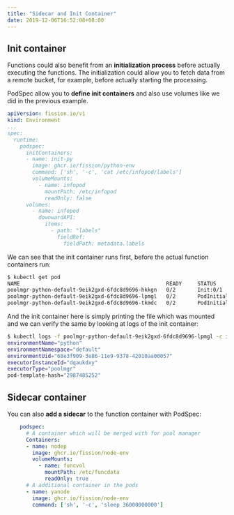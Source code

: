 ```yaml
---
title: "Sidecar and Init Container"
date: 2019-12-06T16:52:08+08:00
---
```


## Init container

Functions could also benefit from an **initialization process** before actually executing the functions.
The initialization could allow you to fetch data from a remote bucket, for example, before actually starting the processing.

PodSpec allow you to **define init containers** and also use volumes like we did in the previous example.

```yaml
apiVersion: fission.io/v1
kind: Environment
...
spec:
  runtime:
    podspec:
      initContainers:
      - name: init-py
        image: ghcr.io/fission/python-env
        command: ['sh', '-c', 'cat /etc/infopod/labels']
        volumeMounts:
          - name: infopod
            mountPath: /etc/infopod
            readOnly: false
      volumes:
        - name: infopod
          downwardAPI:
            items:
              - path: "labels"
                fieldRef:
                  fieldPath: metadata.labels
```

We can see that the init container runs first, before the actual function containers run:

```bash
$ kubectl get pod
NAME                                               READY     STATUS            RESTARTS   AGE
poolmgr-python-default-9eik2gxd-6fdc8d9696-hkkgn   0/2       Init:0/1          0          10s
poolmgr-python-default-9eik2gxd-6fdc8d9696-lpmgl   0/2       PodInitializing   0          10s
poolmgr-python-default-9eik2gxd-6fdc8d9696-tkmdc   0/2       PodInitializing   0          10s
```

And the init container here is simply printing the file which was mounted and we can verify the same by looking at logs of the init container:

```bash
$ kubectl logs -f poolmgr-python-default-9eik2gxd-6fdc8d9696-lpmgl -c init-py
environmentName="python"
environmentNamespace="default"
environmentUid="68e3f909-3e86-11e9-9378-42010aa00057"
executorInstanceId="dqaukdxy"
executorType="poolmgr"
pod-template-hash="2987485252"
```

## Sidecar container

You can also **add a sidecar** to the function container with PodSpec:

```yaml
    podspec:
      # A container which will be merged with for pool manager
      Containers:
      - name: nodep
        image: ghcr.io/fission/node-env
        volumeMounts:
          - name: funcvol
            mountPath: /etc/funcdata
            readOnly: true
      # A additional container in the pods
      - name: yanode
        image: ghcr.io/fission/node-env
        command: ['sh', '-c', 'sleep 36000000000']
```
